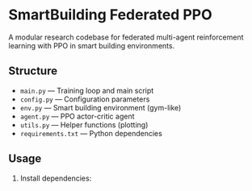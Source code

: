 # SmartBuilding Federated PPO

A modular research codebase for federated multi-agent reinforcement learning with PPO in smart building environments.

## Structure

- `main.py` — Training loop and main script
- `config.py` — Configuration parameters
- `env.py` — Smart building environment (gym-like)
- `agent.py` — PPO actor-critic agent
- `utils.py` — Helper functions (plotting)
- `requirements.txt` — Python dependencies

## Usage

1. Install dependencies:
